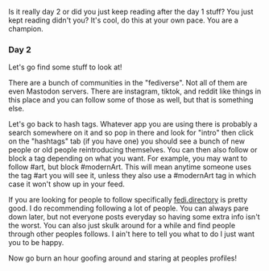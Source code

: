 Is it really day 2 or did you just keep reading after the day 1 stuff? You just kept reading didn't you? It's cool, do this at your own pace. You are a champion.

### Day 2

Let's go find some stuff to look at! 

There are a bunch of communities in the "fediverse". Not all of them are even Mastodon servers. There are instagram, tiktok, and reddit like things in this place and you can follow some of those as well, but that is something else. 

Let's go back to hash tags. Whatever app you are using there is probably a search somewhere on it and so pop in there and look for "intro" then click on the "hashtags" tab (if you have one) you should see a bunch of new people or old people reintroducing themselves. You can then also follow or block a tag depending on what you want. For example, you may want to follow #art, but block #modernArt. This will mean anytime someone uses the tag #art you will see it, unless they also use a #modernArt tag in which case it won't show up in your feed.

If you are looking for people to follow specifically [fedi.directory](https://fedi.directory/) is pretty good. I do recommending following a lot of people. You can always pare down later, but not everyone posts everyday so having some extra info isn't the worst. You can also just skulk around for a while and find people through other peoples follows. I ain't here to tell you what to do I just want you to be happy.

Now go burn an hour goofing around and staring at peoples profiles!